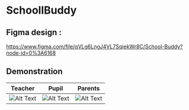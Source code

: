 # SchoollBuddy

 
## Figma design : 
https://www.figma.com/file/qVLg6LngJ4VL7SqiekWr8C/School-Buddy?node-id=0%3A6168


## Demonstration

Teacher                   |  Pupil                       | Parents
 :-----------------------:|:----------------------------:|:----------:
![Alt Text](https://media.giphy.com/media/hVs35arTbJ0gSEji1N/giphy.gif)  |  ![Alt Text](https://media.giphy.com/media/dCKGtQzweWYL6U7pXw/giphy.gif)   |![Alt Text](https://media.giphy.com/media/dCKGtQzweWYL6U7pXw/giphy.gif)


